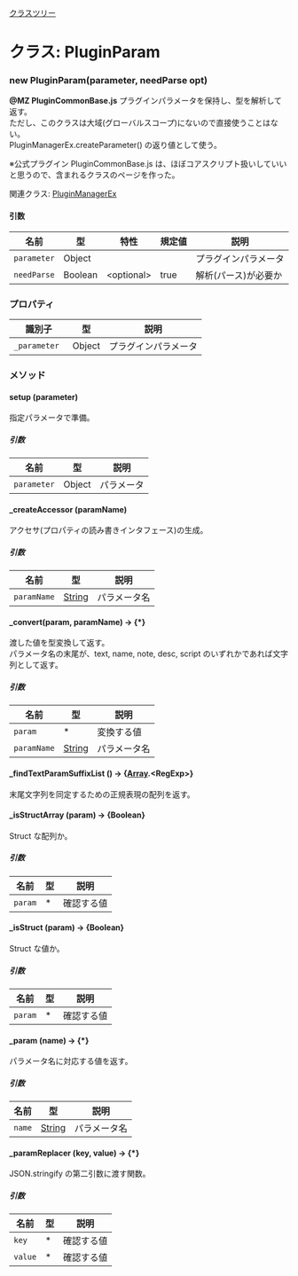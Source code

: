 [クラスツリー](index.md)

# クラス: PluginParam

### new PluginParam(parameter, needParse opt)
**@MZ PluginCommonBase.js** プラグインパラメータを保持し、型を解析して返す。<br />
ただし、このクラスは大域(グローバルスコープ)にないので直接使うことはない。<br />
PluginManagerEx.createParameter() の返り値として使う。

※公式プラグイン PluginCommonBase.js は、ほぼコアスクリプト扱いしていいと思うので、含まれるクラスのページを作った。

関連クラス: [PluginManagerEx](PluginManagerEx.md)

#### 引数

| 名前 | 型 | 特性 | 規定値 | 説明 |
| --- | --- | --- | --- | --- |
| `parameter` | Object | | | プラグインパラメータ |
| `needParse` | Boolean | &lt;optional&gt; | true | 解析(パース)が必要か |

### プロパティ

| 識別子 | 型 | 説明 |
| --- | --- | --- |
| `_parameter ` | Object | プラグインパラメータ |


### メソッド

#### setup (parameter)
指定パラメータで準備。

##### 引数

| 名前 | 型 | 説明 |
| --- | --- | --- |
| `parameter` | Object | パラメータ |


#### _createAccessor (paramName)
アクセサ(プロパティの読み書きインタフェース)の生成。

##### 引数

| 名前 | 型 | 説明 |
| --- | --- | --- |
| `paramName` | [String](String.md) | パラメータ名 |


#### _convert(param, paramName) → {*}
渡した値を型変換して返す。<br />
パラメータ名の末尾が、text, name, note, desc, script のいずれかであれば文字列として返す。

##### 引数

| 名前 | 型 | 説明 |
| --- | --- | --- |
| `param` | * | 変換する値 |
| `paramName` | [String](String.md) | パラメータ名 |


#### _findTextParamSuffixList () → {[Array](Array.md).&lt;RegExp&gt;}
末尾文字列を同定するための正規表現の配列を返す。


#### _isStructArray (param) → {Boolean}
Struct な配列か。

##### 引数

| 名前 | 型 | 説明 |
| --- | --- | --- |
| `param` | * | 確認する値 |


#### _isStruct (param) → {Boolean}
Struct な値か。

##### 引数

| 名前 | 型 | 説明 |
| --- | --- | --- |
| `param` | * | 確認する値 |


#### _param (name) → {*}
パラメータ名に対応する値を返す。

##### 引数

| 名前 | 型 | 説明 |
| --- | --- | --- |
| `name` | [String](String.md) | パラメータ名 |


#### _paramReplacer (key, value) → {*}
JSON.stringify の第二引数に渡す関数。

##### 引数

| 名前 | 型 | 説明 |
| --- | --- | --- |
| `key` | * | 確認する値 |
| `value` | * | 確認する値 |

